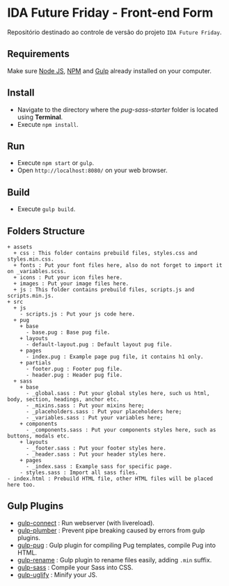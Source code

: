 # IDA Future Friday - Front-end Form

Repositório destinado ao controle de versão do projeto `IDA Future Friday`.

## Requirements

Make sure [Node JS](https://nodejs.org), [NPM](https://www.npmjs.com) and [Gulp](http://gulpjs.com/) already installed on your computer.

## Install

- Navigate to the directory where the _pug-sass-starter_ folder is located using **Terminal**.
- Execute `npm install`.

## Run

- Execute `npm start` or `gulp`.
- Open `http://localhost:8080/` on your web browser.

## Build

- Execute `gulp build`.

## Folders Structure

```
+ assets
  + css : This folder contains prebuild files, styles.css and styles.min.css.
  + fonts : Put your font files here, also do not forget to import it on _variables.scss.
  + icons : Put your icon files here.
  + images : Put your image files here.
  + js : This folder contains prebuild files, scripts.js and scripts.min.js.
+ src
  + js
    - scripts.js : Put your js code here.
  + pug
    + base
      - base.pug : Base pug file.
    + layouts
      - default-layout.pug : Default layout pug file.
    + pages
      - index.pug : Example page pug file, it contains h1 only.
    + partials
      - footer.pug : Footer pug file.
      - header.pug : Header pug file.
  + sass
    + base
      - _global.sass : Put your global styles here, such us html, body, section, headings, anchor etc.
      - _mixins.sass : Put your mixins here;
      - _placeholders.sass : Put your placeholders here;
      - _variables.sass : Put your variables here;
    + components
      - _components.sass : Put your components styles here, such as buttons, modals etc.
    + layouts
      - _footer.sass : Put your footer styles here.
      - _header.sass : Put your header styles here.
    + pages
      - _index.sass : Example sass for specific page.
    - styles.sass : Import all sass files.
- index.html : Prebuild HTML file, other HTML files will be placed here too.
```

## Gulp Plugins

- [gulp-connect](https://www.npmjs.com/package/gulp-connect) : Run webserver (with livereload).
- [gulp-plumber](https://www.npmjs.com/package/gulp-plumber) : Prevent pipe breaking caused by errors from gulp plugins.
- [gulp-pug](https://www.npmjs.com/package/gulp-pug) : Gulp plugin for compiling Pug templates, compile Pug into HTML.
- [gulp-rename](https://www.npmjs.com/package/gulp-rename) : Gulp plugin to rename files easily, adding `.min` suffix.
- [gulp-sass](https://www.npmjs.com/package/gulp-sass) : Compile your Sass into CSS.
- [gulp-uglify](https://www.npmjs.com/package/gulp-uglify) : Minify your JS.
